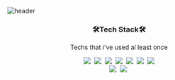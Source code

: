 ![header](https://capsule-render.vercel.app/api?type=waving&color=gradient&customColorList=1,3,14,15,18,20,27&height=180&section=footer&text=YUJIN%20KIM&fontSize=100)


<h3 align="center">🛠Tech Stack🛠</h3>
<p align="center">Techs that i've used al least once</p>

<p align="center">
    <img src="https://img.shields.io/badge/-JAVA-%230b6fb6?style=flat-square&logo=CoffeeScript&logoColor=white"/></a>&nbsp <img src="https://img.shields.io/badge/-Spring-%236DB33F?style=flat-square&logo=Spring&logoColor=white"/></a>&nbsp <img src="https://img.shields.io/badge/-Oracle-%23F80000?style=flat-square&logo=Oracle&logoColor=white"/></a>&nbsp <img src="https://img.shields.io/badge/-MySQL-%234479A1?style=flat-square&logo=MySQL&logoColor=white"/></a>&nbsp <img src="https://img.shields.io/badge/-JavaScript-%23F7DF1E?style=flat-square&logo=JavaScript&logoColor=white"/></a>&nbsp <img src="https://img.shields.io/badge/-Python-%233776AB?style=flat-square&logo=Python&logoColor=white"/></a>&nbsp <img src="https://img.shields.io/badge/-MongoDB-%2347A248?style=flat-square&logo=MongoDB&logoColor=white"/></a>
<br>
    <img src="https://img.shields.io/badge/-HTML5-%23E34F26?style=flat-square&logo=HTML5&logoColor=white"/></a>&nbsp <img src="https://img.shields.io/badge/-CSS3-%231572B6?style=flat-square&logo=CSS3&logoColor=white"/></a>&nbsp
</p>
